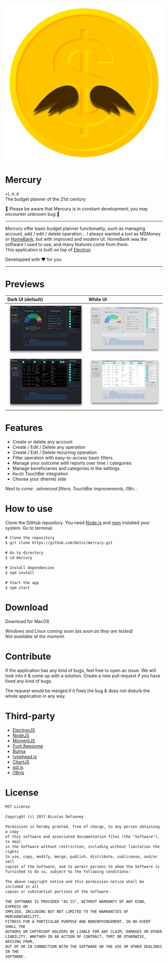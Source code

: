 ![icon](/img/icon2.png)

# Mercury
`v1.0.0`  
The budget planner of the 21st century

:construction: Please be aware that Mercury is in constant development, you may encounter unknown bug :construction:

---

*Mercury* offer basic budget planner functionality, such as managing account, add / edit / delete operation... I always wanted a tool as MSMoney or [HomeBank](http://homebank.free.fr), but with improved and modern UI. HomeBank was the software I used to use, and many features come from there.  
This application is built on top of [Electron](electron.atom.io)


Developped with ♥ for you

---
# Previews
| Dark UI (default) | White UI     |
| :------------- | :------------- |
| ![mainView](/img/mainViewDark.png) | ![mainView](/img/mainViewLight.png)       |
| ![mainView](/img/accountViewDark.png) | ![mainView](/img/accountViewLight.png) |


# Features
 * Create or delete any account
 * Create / Edit / Delete any operation
 * Create / Edit / Delete recurring operation
 * Filter operation with easy-to-access basic filters
 * Manage your outcome with reports over time / categories
 * Manage beneficiaries and categories in the settings
 * `MacOS` TouchBar integration
 * Choose your (theme) side


 *Next to come : advanced filters, TouchBar improvements, i18n...*

# How to use
Clone the GitHub repository. You need [Node.js](https://nodesjs.org) and [npm](https://npmjs.com) installed your system. Go to terminal:

```
# Clone the repository
$ git clone https://github.com/Delni/mercury.git

# Go to directory
$ cd mercury

# Install dependencies
$ npm install

# Start the app
$ npm start
```

# Download
Download for MacOS  

*Windows and Linux coming soon (as soon as they are tested)*  
*Not available at the moment.*

# Contribute
If the application has any kind of bugs, feel free to open an issue. We will look into it & come up with a solution. Create a new pull request if you have fixed any kind of bugs.

The request would be merged if it fixes the bug & does not disturb the whole application in any way.

# Third-party

  * [ElectronJS](https://electron.atom.io)
  * [NodeJS](https://nodesjs.org)
  * [MomentJS](http://momentjs.com/)
  * [Font Awesome](http://fontawesome.io/)
  * [Bulma](http://bulma.io/)
  * [typehead.js](https://github.com/twitter/typeahead.js/)
  * [ChartJS](http://www.chartjs.org/)
  * [sql.js](https://github.com/kripken/sql.js)
  * [i18njs](http://i18njs.com/)

# License

```
MIT License

Copyright (c) 2017 Nicolas Delauney

Permission is hereby granted, free of charge, to any person obtaining a copy
of this software and associated documentation files (the "Software"), to deal
in the Software without restriction, including without limitation the rights
to use, copy, modify, merge, publish, distribute, sublicense, and/or sell
copies of the Software, and to permit persons to whom the Software is
furnished to do so, subject to the following conditions:

The above copyright notice and this permission notice shall be included in all
copies or substantial portions of the Software.

THE SOFTWARE IS PROVIDED "AS IS", WITHOUT WARRANTY OF ANY KIND, EXPRESS OR
IMPLIED, INCLUDING BUT NOT LIMITED TO THE WARRANTIES OF MERCHANTABILITY,
FITNESS FOR A PARTICULAR PURPOSE AND NONINFRINGEMENT. IN NO EVENT SHALL THE
AUTHORS OR COPYRIGHT HOLDERS BE LIABLE FOR ANY CLAIM, DAMAGES OR OTHER
LIABILITY, WHETHER IN AN ACTION OF CONTRACT, TORT OR OTHERWISE, ARISING FROM,
OUT OF OR IN CONNECTION WITH THE SOFTWARE OR THE USE OR OTHER DEALINGS IN THE
SOFTWARE.
```
